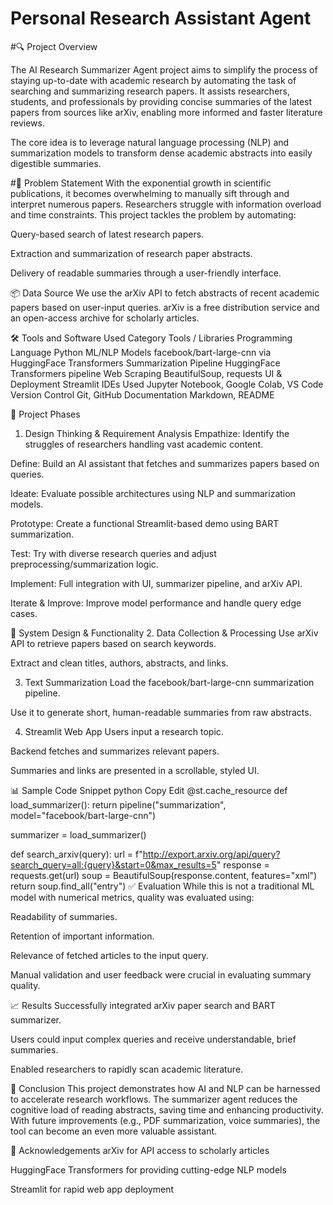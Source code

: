 # Personal Research Assistant Agent
#🔍 Project Overview

The AI Research Summarizer Agent project aims to simplify the process of staying up-to-date with academic research by automating the task of searching and summarizing research papers. It assists researchers, students, and professionals by providing concise summaries of the latest papers from sources like arXiv, enabling more informed and faster literature reviews.

The core idea is to leverage natural language processing (NLP) and summarization models to transform dense academic abstracts into easily digestible summaries.

#🧩 Problem Statement
With the exponential growth in scientific publications, it becomes overwhelming to manually sift through and interpret numerous papers. Researchers struggle with information overload and time constraints. This project tackles the problem by automating:

Query-based search of latest research papers.

Extraction and summarization of research paper abstracts.

Delivery of readable summaries through a user-friendly interface.

📦 Data Source
We use the arXiv API to fetch abstracts of recent academic papers based on user-input queries. arXiv is a free distribution service and an open-access archive for scholarly articles.

🛠️ Tools and Software Used
Category	Tools / Libraries
Programming Language	Python
ML/NLP Models	facebook/bart-large-cnn via HuggingFace Transformers
Summarization Pipeline	HuggingFace Transformers pipeline
Web Scraping	BeautifulSoup, requests
UI & Deployment	Streamlit
IDEs Used	Jupyter Notebook, Google Colab, VS Code
Version Control	Git, GitHub
Documentation	Markdown, README

🧪 Project Phases
1. Design Thinking & Requirement Analysis
Empathize: Identify the struggles of researchers handling vast academic content.

Define: Build an AI assistant that fetches and summarizes papers based on queries.

Ideate: Evaluate possible architectures using NLP and summarization models.

Prototype: Create a functional Streamlit-based demo using BART summarization.

Test: Try with diverse research queries and adjust preprocessing/summarization logic.

Implement: Full integration with UI, summarizer pipeline, and arXiv API.

Iterate & Improve: Improve model performance and handle query edge cases.

🧠 System Design & Functionality
2. Data Collection & Processing
Use arXiv API to retrieve papers based on search keywords.

Extract and clean titles, authors, abstracts, and links.

3. Text Summarization
Load the facebook/bart-large-cnn summarization pipeline.

Use it to generate short, human-readable summaries from raw abstracts.

4. Streamlit Web App
Users input a research topic.

Backend fetches and summarizes relevant papers.

Summaries and links are presented in a scrollable, styled UI.

📊 Sample Code Snippet
python
Copy
Edit
@st.cache_resource
def load_summarizer():
    return pipeline("summarization", model="facebook/bart-large-cnn")

summarizer = load_summarizer()

def search_arxiv(query):
    url = f"http://export.arxiv.org/api/query?search_query=all:{query}&start=0&max_results=5"
    response = requests.get(url)
    soup = BeautifulSoup(response.content, features="xml")
    return soup.find_all("entry")
✅ Evaluation
While this is not a traditional ML model with numerical metrics, quality was evaluated using:

Readability of summaries.

Retention of important information.

Relevance of fetched articles to the input query.

Manual validation and user feedback were crucial in evaluating summary quality.

📈 Results
Successfully integrated arXiv paper search and BART summarizer.

Users could input complex queries and receive understandable, brief summaries.

Enabled researchers to rapidly scan academic literature.

🧾 Conclusion
This project demonstrates how AI and NLP can be harnessed to accelerate research workflows. The summarizer agent reduces the cognitive load of reading abstracts, saving time and enhancing productivity. With future improvements (e.g., PDF summarization, voice summaries), the tool can become an even more valuable assistant.

🙏 Acknowledgements
arXiv for API access to scholarly articles

HuggingFace Transformers for providing cutting-edge NLP models

Streamlit for rapid web app deployment
